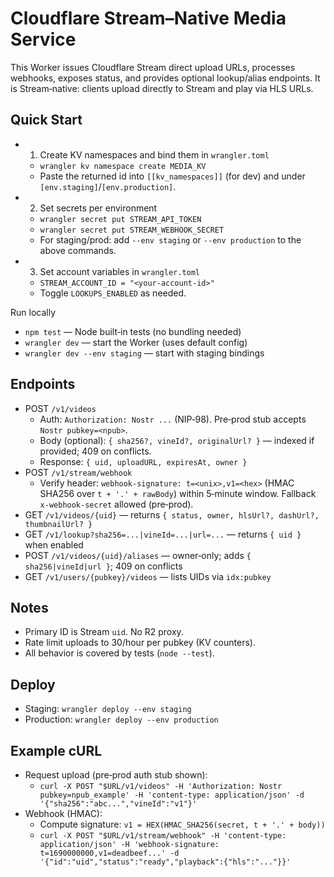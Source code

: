 # Cloudflare Stream–Native Media Service

This Worker issues Cloudflare Stream direct upload URLs, processes webhooks, exposes status, and provides optional lookup/alias endpoints. It is Stream‑native: clients upload directly to Stream and play via HLS URLs.

## Quick Start

- 1) Create KV namespaces and bind them in `wrangler.toml`
  - `wrangler kv namespace create MEDIA_KV`
  - Paste the returned id into `[[kv_namespaces]]` (for dev) and under `[env.staging]`/`[env.production]`.
- 2) Set secrets per environment
  - `wrangler secret put STREAM_API_TOKEN`
  - `wrangler secret put STREAM_WEBHOOK_SECRET`
  - For staging/prod: add `--env staging` or `--env production` to the above commands.
- 3) Set account variables in `wrangler.toml`
  - `STREAM_ACCOUNT_ID = "<your-account-id>"`
  - Toggle `LOOKUPS_ENABLED` as needed.

Run locally

- `npm test` — Node built‑in tests (no bundling needed)
- `wrangler dev` — start the Worker (uses default config)
- `wrangler dev --env staging` — start with staging bindings

## Endpoints

- POST `/v1/videos`
  - Auth: `Authorization: Nostr ...` (NIP‑98). Pre‑prod stub accepts `Nostr pubkey=<npub>`.
  - Body (optional): `{ sha256?, vineId?, originalUrl? }` — indexed if provided; 409 on conflicts.
  - Response: `{ uid, uploadURL, expiresAt, owner }`
- POST `/v1/stream/webhook`
  - Verify header: `webhook-signature: t=<unix>,v1=<hex>` (HMAC SHA256 over `t + '.' + rawBody`) within 5‑minute window. Fallback `x-webhook-secret` allowed (pre‑prod).
- GET `/v1/videos/{uid}` — returns `{ status, owner, hlsUrl?, dashUrl?, thumbnailUrl? }`
- GET `/v1/lookup?sha256=...|vineId=...|url=...` — returns `{ uid }` when enabled
- POST `/v1/videos/{uid}/aliases` — owner‑only; adds `{ sha256|vineId|url }`; 409 on conflicts
- GET `/v1/users/{pubkey}/videos` — lists UIDs via `idx:pubkey`

## Notes

- Primary ID is Stream `uid`. No R2 proxy.
- Rate limit uploads to 30/hour per pubkey (KV counters).
- All behavior is covered by tests (`node --test`).

## Deploy

- Staging: `wrangler deploy --env staging`
- Production: `wrangler deploy --env production`

## Example cURL

- Request upload (pre‑prod auth stub shown):
  - `curl -X POST "$URL/v1/videos" -H 'Authorization: Nostr pubkey=npub_example' -H 'content-type: application/json' -d '{"sha256":"abc...","vineId":"v1"}'`
- Webhook (HMAC):
  - Compute signature: `v1 = HEX(HMAC_SHA256(secret, t + '.' + body))`
  - `curl -X POST "$URL/v1/stream/webhook" -H 'content-type: application/json' -H 'webhook-signature: t=1690000000,v1=deadbeef...' -d '{"id":"uid","status":"ready","playback":{"hls":"..."}}'`

